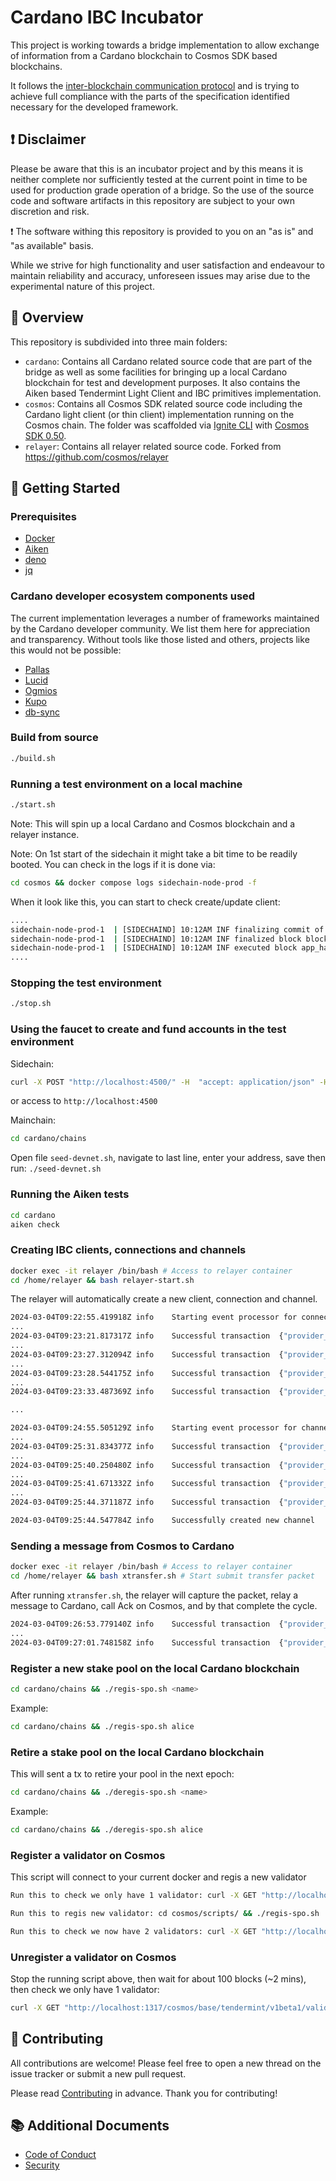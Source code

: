 # Cardano IBC Incubator
This project is working towards a bridge implementation to allow exchange of information from a Cardano blockchain to Cosmos SDK based blockchains. 

It follows the [inter-blockchain communication protocol](https://github.com/cosmos/ibc) and is trying to achieve full compliance with the parts of the specification identified necessary for the developed framework.

## :heavy_exclamation_mark: Disclaimer
Please be aware that this is an incubator project and by this means it is neither complete nor sufficiently tested at the current point in time to be used for production grade operation of a bridge. So the use of the source code and software artifacts in this repository are subject to your own discretion and risk.

:heavy_exclamation_mark: The software withing this repository is provided to you on an "as is" and "as available" basis.

While we strive for high functionality and user satisfaction and endeavour to maintain reliability and accuracy, unforeseen issues may arise due to the experimental nature of this project.

## :eyes: Overview
This repository is subdivided into three main folders:
- `cardano`: Contains all Cardano related source code that are part of the bridge as well as some facilities for bringing up a local Cardano blockchain for test and development purposes. It also contains the Aiken based Tendermint Light Client and IBC primitives implementation.
- `cosmos`: Contains all Cosmos SDK related source code including the Cardano light client (or thin client) implementation running on the Cosmos chain. The folder was scaffolded via [Ignite CLI](https://docs.ignite.com/) with [Cosmos SDK 0.50](https://github.com/cosmos/cosmos-sdk).
- `relayer`: Contains all relayer related source code. Forked from https://github.com/cosmos/relayer

## :rocket: Getting Started

### Prerequisites
- [Docker](https://docs.docker.com/get-docker/)
- [Aiken](https://aiken-lang.org/installation-instructions)
- [deno](https://docs.deno.com/runtime/manual/getting_started/installation)
- [jq](https://jqlang.github.io/jq/download/)

### Cardano developer ecosystem components used
The current implementation leverages a number of frameworks maintained by the Cardano developer community. We list them here for appreciation and transparency. Without tools like those listed and others, projects like this would not be possible:
- [Pallas](https://github.com/txpipe/pallas)
- [Lucid](https://github.com/spacebudz/lucid)
- [Ogmios](https://github.com/cardanosolutions/ogmios)
- [Kupo](https://github.com/cardanosolutions/kupo)
- [db-sync](https://github.com/IntersectMBO/cardano-db-sync)

### Build from source
```sh
./build.sh
```

### Running a test environment on a local machine

```sh
./start.sh
```

Note: This will spin up a local Cardano and Cosmos blockchain and a relayer instance.

Note: On 1st start of the sidechain it might take a bit time to be readily booted. You can check in the logs if it is done via:

```sh
cd cosmos && docker compose logs sidechain-node-prod -f
```

When it look like this, you can start to check create/update client:
```sh
....
sidechain-node-prod-1  | [SIDECHAIND] 10:12AM INF finalizing commit of block hash=2FA357EEC3EF7431C85861E3A331C7D1C8D6D8AEB9751BD3870E003B300F45A7 height=8 module=consensus num_txs=0 root=9FBBFCB424872B3B764B3CEAA9079955BA02DDB1E35B29B867A8D88C7600DA03
sidechain-node-prod-1  | [SIDECHAIND] 10:12AM INF finalized block block_app_hash=5EBC66EF091AEF3CB4E5BC6A31F5713162739A4127EB59AF3A47DB4BF26B3AE8 height=8 module=state num_txs_res=0 num_val_updates=0
sidechain-node-prod-1  | [SIDECHAIND] 10:12AM INF executed block app_hash=5EBC66EF091AEF3CB4E5BC6A31F5713162739A4127EB59AF3A47DB4BF26B3AE8 height=8 
....
```

### Stopping the test environment

```sh
./stop.sh
```

### Using the faucet to create and fund accounts in the test environment

Sidechain:
```sh
curl -X POST "http://localhost:4500/" -H  "accept: application/json" -H  "Content-Type: application/json" -d "{  \"address\": \"cosmos1ycel53a5d9xk89q3vdr7vm839t2vwl08pl6zk6\",  \"coins\": [    \"10token\",\"10stake\"  ]}"
```

or access to `http://localhost:4500`

Mainchain:

```sh
cd cardano/chains
```

Open file `seed-devnet.sh`, navigate to last line, enter your address, save then run: `./seed-devnet.sh`

### Running the Aiken tests

```sh
cd cardano
aiken check
```

### Creating IBC clients, connections and channels
```sh
docker exec -it relayer /bin/bash # Access to relayer container
cd /home/relayer && bash relayer-start.sh
```

The relayer will automatically create a new client, connection and channel.

```sh
2024-03-04T09:22:55.419918Z	info	Starting event processor for connection handshake ...
...
2024-03-04T09:23:21.817317Z	info	Successful transaction	{"provider_type": "cardano", "chain_id": "cardano", "gas_used": 0, "height": 0, "msg_types": ["/ibc.core.connection.v1.MsgConnectionOpenInit"], "tx_hash": "289dde7686a8bf1343278ddac0e6412b3a114367cd085e1e4f26dd7e682e9021"}
...
2024-03-04T09:23:27.312094Z	info	Successful transaction	{"provider_type": "cosmos", "chain_id": "sidechain", "gas_used": 88187, "fees": "", "fee_payer": "cosmos1ycel53a5d9xk89q3vdr7vm839t2vwl08pl6zk6", "height": 8365, "msg_types": ["/ibc.core.connection.v1.MsgConnectionOpenTry"], "tx_hash": "1D80F50E8848C00874150A3FF1457D3BDCAFE78656DBE84B3071E504C5C5FDBA"}
...
2024-03-04T09:23:28.544175Z	info	Successful transaction	{"provider_type": "cardano", "chain_id": "cardano", "gas_used": 0, "height": 0, "msg_types": ["/ibc.core.connection.v1.MsgConnectionOpenAck"], "tx_hash": "e01b3d28888d5a2fe5d94a37b7e59bd8450a81a9b8f7be8f89cd214a545a656f"}
...
2024-03-04T09:23:33.487369Z	info	Successful transaction	{"provider_type": "cosmos", "chain_id": "sidechain", "gas_used": 48037, "fees": "", "fee_payer": "cosmos1ycel53a5d9xk89q3vdr7vm839t2vwl08pl6zk6", "height": 8371, "msg_types": ["/ibc.core.connection.v1.MsgConnectionOpenConfirm"], "tx_hash": "15B1C9AB51B5BF62844E6868F4211D49CBD8117598C03A6837A6EF1AD2612B62"}

...

2024-03-04T09:24:55.505129Z	info	Starting event processor for channel handshake ...
...
2024-03-04T09:25:31.834377Z	info	Successful transaction	{"provider_type": "cardano", "chain_id": "cardano", "gas_used": 0, "height": 0, "msg_types": ["/ibc.core.channel.v1.MsgChannelOpenInit"], "tx_hash": "c97e508b674b1ffec29ccc8b08ac2b8377c27ed872229be255a8747a1e22854a"}
...
2024-03-04T09:25:40.250480Z	info	Successful transaction	{"provider_type": "cosmos", "chain_id": "sidechain", "gas_used": 102031, "fees": "", "fee_payer": "cosmos1ycel53a5d9xk89q3vdr7vm839t2vwl08pl6zk6", "height": 8494, "msg_types": ["/ibc.core.channel.v1.MsgChannelOpenTry"], "tx_hash": "26B7A1736F6123BA3D6C8865329B52C5EE9FECDA0ABBA39597F0FB3884FE997A"}
...
2024-03-04T09:25:41.671332Z	info	Successful transaction	{"provider_type": "cardano", "chain_id": "cardano", "gas_used": 0, "height": 0, "msg_types": ["/ibc.core.channel.v1.MsgChannelOpenAck"], "tx_hash": "d43661f0c9b02873119d3a1d8d96cdc871cb4d6f3330e4fb3f7b89ec1018b889"}
...
2024-03-04T09:25:44.371187Z	info	Successful transaction	{"provider_type": "cosmos", "chain_id": "sidechain", "gas_used": 54884, "fees": "", "fee_payer": "cosmos1ycel53a5d9xk89q3vdr7vm839t2vwl08pl6zk6", "height": 8498, "msg_types": ["/ibc.core.channel.v1.MsgChannelOpenConfirm"], "tx_hash": "CDF370C1C2F29DCB7E7846F893B88EC870C881873622397C6AF4C31469CF802B"}

2024-03-04T09:25:44.547784Z	info	Successfully created new channel
```

### Sending a message from Cosmos to Cardano
```sh
docker exec -it relayer /bin/bash # Access to relayer container
cd /home/relayer && bash xtransfer.sh # Start submit transfer packet
```

After running `xtransfer.sh`, the relayer will capture the packet, relay a message to Cardano, call Ack on Cosmos, and by that complete the cycle.

```sh
2024-03-04T09:26:53.779140Z	info	Successful transaction	{"provider_type": "cardano", "chain_id": "cardano", "gas_used": 0, "height": 0, "msg_types": ["/ibc.core.channel.v1.MsgRecvPacket"], "tx_hash": "a35bc010a9e5e78c88469707aa10c3501bf19e51e0539b4720d70479d44fc3bc"}
...
2024-03-04T09:27:01.748158Z	info	Successful transaction	{"provider_type": "cosmos", "chain_id": "sidechain", "packet_src_channel": "channel-7", "packet_dst_channel": "channel-7", "gas_used": 55261, "fees": "", "fee_payer": "cosmos1ycel53a5d9xk89q3vdr7vm839t2vwl08pl6zk6", "height": 8573, "msg_types": ["/ibc.core.channel.v1.MsgAcknowledgement"], "tx_hash": "D162CC2356A09F09C80D616987FE4BE965FDEA7C3C93AC0F2D1D5BE4589C8A46"}
```

### Register a new stake pool on the local Cardano blockchain
```sh
cd cardano/chains && ./regis-spo.sh <name>
```

Example:

```sh
cd cardano/chains && ./regis-spo.sh alice
```

### Retire a stake pool on the local Cardano blockchain
This will sent a tx to retire your pool in the next epoch:

```sh
cd cardano/chains && ./deregis-spo.sh <name>
```

Example:

```sh
cd cardano/chains && ./deregis-spo.sh alice
```

### Register a validator on Cosmos
This script will connect to your current docker and regis a new validator

```sh
Run this to check we only have 1 validator: curl -X GET "http://localhost:1317/cosmos/base/tendermint/v1beta1/validatorsets/latest" -H  "accept: application/json"

Run this to regis new validator: cd cosmos/scripts/ && ./regis-spo.sh

Run this to check we now have 2 validators: curl -X GET "http://localhost:1317/cosmos/base/tendermint/v1beta1/validatorsets/latest" -H  "accept: application/json"

```

### Unregister a validator on Cosmos
Stop the running script above, then wait for about 100 blocks (~2 mins), then check we only have 1 validator:

```sh
curl -X GET "http://localhost:1317/cosmos/base/tendermint/v1beta1/validatorsets/latest" -H  "accept: application/json"
```

## :blue_heart: Contributing
All contributions are welcome! Please feel free to open a new thread on the issue tracker or submit a new pull request.

Please read [Contributing](CONTRIBUTING.md) in advance. Thank you for contributing!

## :books: Additional Documents
- [Code of Conduct](CODE_OF_CONDUCT.md)
- [Security](SECURITY.md)
